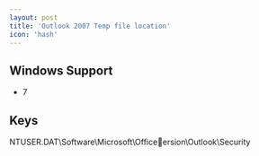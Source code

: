 ```yaml
---
layout: post
title: 'Outlook 2007 Temp file location'
icon: 'hash'
---
```


## Windows Support

- 7



## Keys

NTUSER.DAT\Software\Microsoft\Officeersion\Outlook\Security

